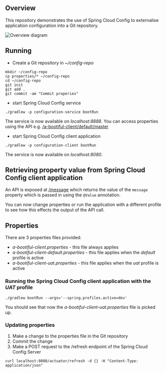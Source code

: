 ## Overview

This repository demonstrates the use of Spring Cloud Config to externalise application configuration into a Git repository.

![Overview diagram](https://app.lucidchart.com/publicSegments/view/4f06e315-4c7d-4f0b-acfa-0e2dfadc8a03/image.png)

## Running

* Create a Git repository in *~/config-repo*

```
mkdir ~/config-repo
cp properties/* ~/config-repo
cd ~/config-repo
git init
git add .
git commit -am "Commit properies"
```

* start Spring Cloud Config service 
```
./gradlew -p configuration-service bootRun
```

The service is now available on *localhost:8888*. You can access properties
using the API e.g. [/a-bootiful-client/default/master](http://localhost:8888/a-bootiful-client/default/master)

* start Spring Cloud Config client application
```
./gradlew -p configuration-client bootRun
```

The service is now available on *localhost:8080*.

## Retrieving property value from Spring Cloud Config client application

An API is exposed at [/message](http://localhost:8080/message) which returns the value of the `message` property
which is passed in using the `@Value` annotation.

You can now change properties or run the application with a different
profile to see how this effects the output of the API call.

## Properties

There are 3 properties files provided:

* *a-bootiful-client.properties* - this file always applies
* *a-bootiful-client-default.properties* - this file applies when the *default* profile is active
* *a-bootiful-client-uat.properties* - this file applies when the *uat* profile is active

### Running the Spring Cloud Config client application with the *UAT* profile

`./gradlew bootRun --args='--spring.profiles.active=dev'`

You should see that now the *a-bootiful-client-uat.properties* file is picked up.

### Updating properties

1. Make a change to the properties file in the Git repository
1. Commit the change
1. Make a POST request to the /refresh endpoint of the Spring Cloud Config Server
```
curl localhost:8080/actuator/refresh -d {} -H "Content-Type: application/json"
```